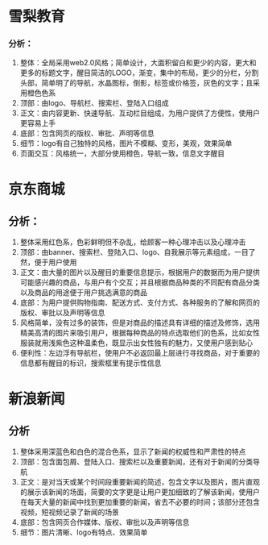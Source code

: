 # 雪梨教育
### 分析：
1. 整体：全局采用web2.0风格；简单设计，大面积留白和更少的内容，更大和更多的标题文字，醒目简洁的LOGO，渐变，集中的布局，更少的分栏，分割头部，简单明了的导航，水晶图标，倒影，标签或价格签，灰色的文字；且采用橙色色系
2. 顶部：由logo、导航栏、搜索栏、登陆入口组成
3. 正文：由内容更新、快速导航、互动栏目组成，为用户提供了方便性，使用户更容易上手
4. 底部：包含网页的版权、审批、声明等信息
5. 细节：logo有自己独特的风格，图片不模糊、变形，美观，效果简单
6. 页面交互：风格统一，大部分使用橙色，导航一致，信息文字醒目

# 京东商城
## 分析：
1. 整体采用红色系，色彩鲜明但不杂乱，给顾客一种心理冲击以及心理冲击
2. 顶部：由banner、搜索栏、登陆入口、logo、自我展示等元素组成，一目了然，便于用户使用
3. 正文：由大量的图片以及醒目的重要信息提示，根据用户的数据而为用户提供可能感兴趣的商品，与用户有个交互；并且根据商品种类的不同配有商品分类以及商品的用途便于用户挑选满意的商品
4. 底部：为用户提供购物指南、配送方式、支付方式、各种服务的了解和网页的版权、审批以及声明等信息
5. 风格简单，没有过多的装饰，但是对商品的描述具有详细的描述及修饰，选用精美高清的图片来吸引用户，根据每种商品的特点选取他们的色系，比如女性服装就用浅紫色这种温柔色，既显示出女性独有的魅力，又使用户感到贴心
6. 便利性：左边浮有导航栏，使用户不必返回最上层进行寻找商品，对于重要的信息都有醒目的标识，搜索框里有提示性信息

# 新浪新闻
## 分析
1. 整体采用深蓝色和白色的混合色系，显示了新闻的权威性和严肃性的特点
2. 顶部：包含面包屑、登陆入口、搜索栏以及重要新闻，还有对于新闻的分类导航
3. 正文：是对当天或某个时间段重要新闻的简述，包含文字以及图片，图片直观的展示该新闻的场面，简要的文字更是让用户更加细致的了解该新闻，使用户在每天大量的新闻中找到更加重要的新闻，省去不必要的时间；该部分还包含视频，短视频记录了新闻的场景
4. 底部：包含网页合作媒体、版权、审批以及声明等信息
5. 细节：图片清晰、logo有特点、效果简单